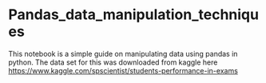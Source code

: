 # Pandas_data_manipulation_techniques
This notebook is a simple guide on manipulating data using pandas in python.
The data set for this was downloaded from kaggle here https://www.kaggle.com/spscientist/students-performance-in-exams
